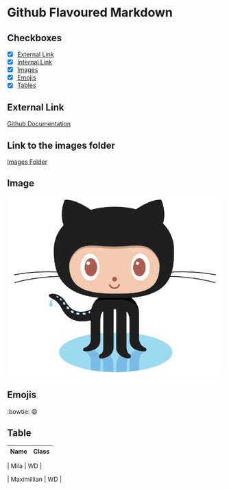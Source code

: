 # Github Flavoured Markdown

## Checkboxes
- [x] [External Link](#external-link)
- [X] [Internal Link](#link-to-the-images-folder)
- [X] [Images](#image)
- [X] [Emojis](#emojis)
- [x] [Tables](#table)

## External Link
[Github Documentation](https://help.github.com/en)

## Link to the images folder
[Images Folder](/images/)

## Image
![Image](/images/logo.png)

## Emojis
:bowtie:
:smile:

## Table
| Name | Class |
|-----|-----|

| Mila | WD |

| Maximillian | WD |